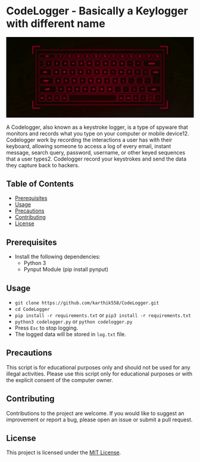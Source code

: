 # CodeLogger - Basically a Keylogger with different name

![HEADER](src/codelogger.jpg)

A Codelogger, also known as a keystroke logger, is a type of spyware that monitors and records what you type on your computer or mobile device12. Codelogger work by recording the interactions a user has with their keyboard, allowing someone to access a log of every email, instant message, search query, password, username, or other keyed sequences that a user types2. Codelogger record your keystrokes and send the data they capture back to hackers.

## Table of Contents

- [Prerequisites](#prerequisites)
- [Usage](#usage)
- [Precautions](#precautions)
- [Contributing](#contributing)
- [License](#license)

## Prerequisites
- Install the following dependencies:
  - Python 3
  - Pynput Module (pip install pynput)

## Usage
- `git clone https://github.com/karthik558/CodeLogger.git`
- `cd CodeLogger`
- `pip install -r requirements.txt` or `pip3 install -r requirements.txt` 
- `python3 codelogger.py` or `python codelogger.py`
- Press `Esc` to stop logging.
- The logged data will be stored in `log.txt` file.

## Precautions
This script is for educational purposes only and should not be used for any illegal activities. Please use this script only for educational purposes or with the explicit consent of the computer owner.

## Contributing
Contributions to the project are welcome. If you would like to suggest an improvement or report a bug, please open an issue or submit a pull request.

## License

This project is licensed under the [MIT License](https://opensource.org/licenses/MIT).
